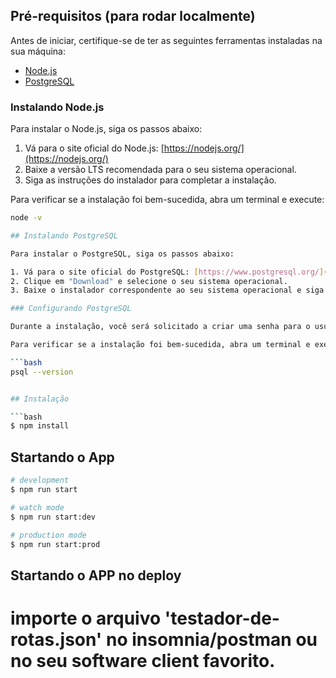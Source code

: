 ## Pré-requisitos (para rodar localmente)

Antes de iniciar, certifique-se de ter as seguintes ferramentas instaladas na sua máquina:

- [Node.js](https://nodejs.org/)
- [PostgreSQL](https://www.postgresql.org/)

### Instalando Node.js

Para instalar o Node.js, siga os passos abaixo:

1. Vá para o site oficial do Node.js: [https://nodejs.org/](https://nodejs.org/)
2. Baixe a versão LTS recomendada para o seu sistema operacional.
3. Siga as instruções do instalador para completar a instalação.

Para verificar se a instalação foi bem-sucedida, abra um terminal e execute:

```bash
node -v

## Instalando PostgreSQL

Para instalar o PostgreSQL, siga os passos abaixo:

1. Vá para o site oficial do PostgreSQL: [https://www.postgresql.org/](https://www.postgresql.org/)
2. Clique em "Download" e selecione o seu sistema operacional.
3. Baixe o instalador correspondente ao seu sistema operacional e siga as instruções fornecidas pelo instalador.

### Configurando PostgreSQL

Durante a instalação, você será solicitado a criar uma senha para o usuário "postgres". Anote essa senha, pois você precisará dela mais tarde.

Para verificar se a instalação foi bem-sucedida, abra um terminal e execute:

```bash
psql --version


## Instalação

```bash
$ npm install
```

## Startando o App

```bash
# development
$ npm run start

# watch mode
$ npm run start:dev

# production mode
$ npm run start:prod
```

## Startando o APP no deploy

# importe o arquivo 'testador-de-rotas.json' no insomnia/postman ou no seu software client favorito.

